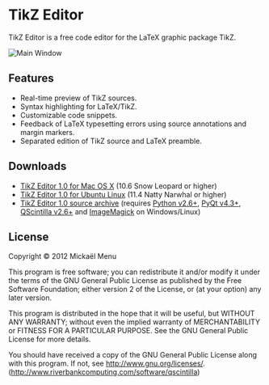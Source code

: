TikZ Editor
===========
<!--
This  file is used to generate the TikZ Editor's homepage at
http://github.com/mickael-menu/TikZ-Editor.

For deployment and installation instructions, please look at the regular README
file.
-->

TikZ Editor is a free code editor for the LaTeX graphic package TikZ.

![Main Window](http://github.com/fredokun/TikZ-Editor/wiki/images/screenshot1.png)


Features
--------

- Real-time preview of TikZ sources.
- Syntax highlighting for LaTeX/TikZ.
- Customizable code snippets.
- Feedback of LaTeX typesetting errors using source annotations and margin markers.
- Separated edition of TikZ source and LaTeX preamble.


Downloads
---------

 - [TikZ Editor 1.0 for Mac OS X](http://github.com/downloads/mickael-menu/TikZ-Editor/TikZ%20Editor-1.0.dmg) (10.6 Snow Leopard or higher)
 - [TikZ Editor 1.0 for Ubuntu Linux](http://github.com/downloads/mickael-menu/TikZ-Editor/tikz-editor_1.0_all.deb) (11.4 Natty Narwhal or higher)
 - [TikZ Editor 1.0 source archive](http://github.com/downloads/mickael-menu/TikZ-Editor/tikz-editor_1.0.tgz) (requires [Python v2.6+](http://www.python.org/), [PyQt v4.3+](http://www.riverbankcomputing.co.uk/software/pyqt), [QScintilla v2.6+](http://www.riverbankcomputing.com/software/qscintilla) and [ImageMagick](http://www.imagemagick.org/) on Windows/Linux)


License
-------

Copyright © 2012 Mickaël Menu

This program is free software; you can redistribute it and/or modify it under the terms of the GNU General Public License as published by the Free Software Foundation; either version 2 of the License, or (at your option) any later version.

This program is distributed in the hope that it will be useful, but WITHOUT ANY WARRANTY; without even the implied warranty of MERCHANTABILITY or FITNESS FOR A PARTICULAR PURPOSE.  See the GNU General Public License for more details.

You should have received a copy of the GNU General Public License along with this program. If not, see <http://www.gnu.org/licenses/>.
(http://www.riverbankcomputing.com/software/qscintilla)
